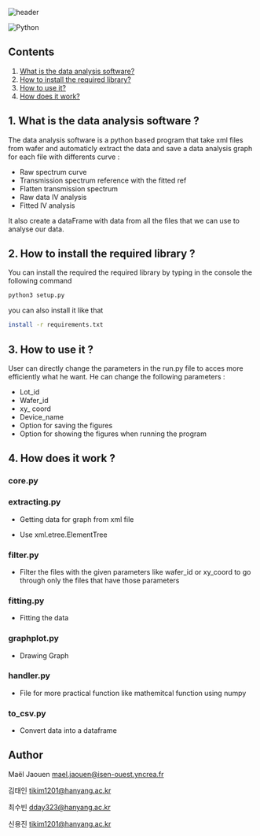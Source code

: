 
![header](https://capsule-render.vercel.app/api?type=rounded&color=gradient&height=150&section=header&text=Data%20analysis%20software&fontSize=75&fontAlignY=55)

<img alt="Python" src ="https://img.shields.io/badge/Python-3776AB.svg?&style=for-the-badge&logo=Python&logoColor=white"/>




## Contents

1. [What is the data analysis software?](#1-what-is-the-data-analysis-software-)
2. [How to install the required library?](#2-how-to-install-the-required-library-)
3. [How to use it?](#3-how-to-use-it-)
4. [How does it work?](#4-how-does-it-work-)


## 1. What is the data analysis software ?
The data analysis software is a python based program that take xml files from wafer and automaticly extract the data and save a data analysis graph for each file with differents curve :

- Raw spectrum curve
- Transmission spectrum reference with the fitted ref
- Flatten transmission spectrum
- Raw data IV analysis
- Fitted IV analysis

It also create a dataFrame with data from all the files that we can use to analyse our data.

## 2. How to install the required library ?

You can install the required the required library by typing in the console the following command 
```bash
python3 setup.py
```

you can also install it like that 
```bash
install -r requirements.txt
```

## 3. How to use it ?

User can directly change the parameters in the run.py file to acces more efficiently what he want. He can change the following parameters : 

- Lot_id
- Wafer_id
- xy_ coord
- Device_name
- Option for saving the figures
- Option for showing the figures when running the program

## 4. How does it work ? 
### core.py

### extracting.py

- Getting data for graph from xml file 

- Use xml.etree.ElementTree 

### filter.py

- Filter the files with the given parameters like wafer_id or xy_coord to go through only the files that have those parameters

### fitting.py

- Fitting the data

### graphplot.py

- Drawing Graph

### handler.py

- File for more practical function like mathemitcal function using numpy

### to_csv.py

- Convert data into a dataframe  
 
 ## Author
 Maël Jaouen mael.jaouen@isen-ouest.yncrea.fr
 
 김태인 tikim1201@hanyang.ac.kr
 
 최수빈 dday323@hanyang.ac.kr
 
 신용진 tikim1201@hanyang.ac.kr
